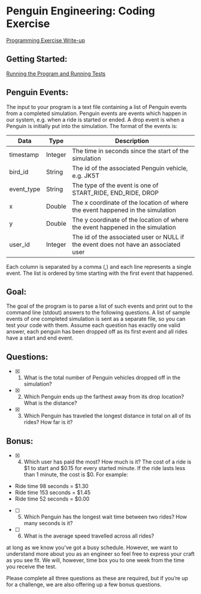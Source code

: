 # Penguin Engineering: Coding Exercise
[Programming Exercise Write-up](docs/programming_exercise_writeup.md)

## Getting Started:

[Running the Program and Running Tests](docs/running_program.md)

## Penguin Events:

The input to your program is a text file containing a list of Penguin events from a completed simulation. Penguin events are events which happen in our system, e.g. when a ride is started or ended. A drop event is when a Penguin is initially put into the simulation. The format of the events is:

| Data        | Type           | Description  |
| ------------- |-------------| -----|
| timestamp       | Integer        | The time in seconds since the start of the simulation |
| bird_id       | String        | The id of the associated Penguin vehicle, e.g. JK5T |
| event_type       | String        | The type of the event is one of START_RIDE, END_RIDE, DROP |
| x       | Double        | The x coordinate of the location of where the event happened in the simulation |
| y       | Double        | The y coordinate of the location of where the event happened in the simulation |
| user_id       | Integer        | The id of the associated user or NULL if the event does not have an associated user |
   
Each column is separated by a comma (,) and each line represents a single event. The list is ordered by time starting with the first event that happened.

## Goal:

The goal of the program is to parse a list of such events and print out to the command line (stdout) answers to the following questions. A list of sample events of one completed simulation is sent as a separate file, so you can test your code with them. Assume each question has exactly one valid answer, each penguin has been dropped off as its first event and all rides have a start and end event.

## Questions:

- [x] 1. What is the total number of Penguin vehicles dropped off in the simulation?
- [x] 2. Which Penguin ends up the farthest away from its drop location? What is the distance?
- [x] 3. Which Penguin has traveled the longest distance in total on all of its rides? How far is it?

## Bonus:

- [x] 4. Which user has paid the most? How much is it? The cost of a ride is $1 to start and $0.15 for every started minute. If the ride lasts less than 1 minute, the cost is $0.
For example:
- Ride time 98 seconds = $1.30
- Ride time 153 seconds = $1.45
- Ride time 52 seconds = $0.00
- [ ] 5. Which Penguin has the longest wait time between two rides? How many seconds is it?
- [ ] 6. What is the average speed travelled across all rides?

at long as we know you've got a busy schedule. However, we want to understand more about you as an engineer so feel free to express your craft as you see fit. We will, however, time box you to one week from the time you receive the test.

Please complete all three questions as these are required, but if you’re up for a challenge, we are also offering up a few bonus questions.
